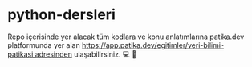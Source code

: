 # python-dersleri
Repo içerisinde yer alacak tüm kodlara ve konu anlatımlarına patika.dev platformunda yer alan https://app.patika.dev/egitimler/veri-bilimi-patikasi adresinden ulaşabilirsiniz. 💻 🚀
